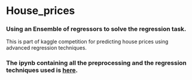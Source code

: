 # House_prices

### Using an Ensemble of regressors to solve the regression task.
This is part of kaggle competition for predicting house prices using advanced regression techniques.

### The ipynb containing all the preprocessing and the regression techniques used is [here](./Kaggle_houses.ipynb).


